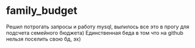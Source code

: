 # family_budget
Решил потрогать запросы и работу mysql, вылилось все это в прогу для подсчета семейного бюджета)
Единственная беда в том что на github нельзя поселить свою бд, эх)
